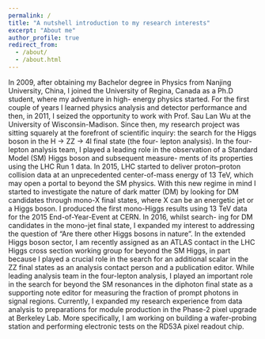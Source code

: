```yaml
---
permalink: /
title: "A nutshell introduction to my research interests"
excerpt: "About me"
author_profile: true
redirect_from: 
  - /about/
  - /about.html
---
```


In 2009, after obtaining my Bachelor degree in Physics from Nanjing University, China, 
I joined the University of Regina, Canada as a Ph.D student, 
where my adventure in high- energy physics started. 
For the first couple of years I learned physics analysis and detector performance and then, 
in 2011, I seized the opportunity to work with Prof. Sau Lan Wu at the University of Wisconsin-Madison. 
Since then, my research project was sitting squarely at the forefront of scientific inquiry: 
the search for the Higgs boson in the H &rarr; ZZ &rarr; 4l final state (the four- lepton analysis). 
In the four-lepton analysis team, I played a leading role in the observation of a Standard Model (SM) 
Higgs boson and subsequent measure- ments of its properties using the LHC Run 1 data. 
In 2015, LHC started to deliver proton–proton collision data at an unprecedented center-of-mass energy of 13 TeV, which may open a portal to beyond the SM physics. With this new regime in mind I started to investigate the nature of dark matter (DM) by looking for DM candidates through mono-X final states, where X can be an energetic jet or a Higgs boson. I produced the first mono-Higgs results using 13 TeV data for the 2015 End-of-Year-Event at CERN. In 2016, whilst search- ing for DM candidates in the mono-jet final state, I expanded my interest to addressing the question of “Are there other Higgs bosons in nature”. In the extended Higgs boson sector, I am recently assigned as an ATLAS contact in the LHC Higgs cross section working group for beyond the SM Higgs, in part because I played a crucial role in the search for an additional scalar in the ZZ final states as an analysis contact person and a publication editor. While leading analysis team in the four-lepton analysis, I played an important role in the search for beyond the SM resonances in the diphoton final state as a supporting note editor for measuring the fraction of prompt photons in signal regions. Currently, I expanded my research experience from data analysis to preparations for module production in the Phase-2 pixel upgrade at Berkeley Lab. More specifically, I am working on building a wafer-probing station and performing electronic tests on the RD53A pixel readout chip.
